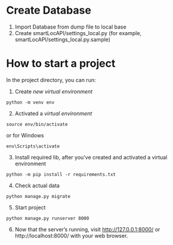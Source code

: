 # Create Database

1. Import Database from dump file to local base
2. Create smartLocAPI/settings_local.py (for example, smartLocAPI/settings_local.py.sample)

# How to start a project

In the project directory, you can run:

1.  Create _new virtual environment_

```
python -m venv env
```

2. Activated a _virtual environment_

```
source env/bin/activate
```
or for Windows
```
env\Scripts\activate
```

3. Install required lib, after you’ve created and activated a virtual environment

```
python -m pip install -r requirements.txt
```

4. Check actual data

```
python manage.py migrate
```

5. Start project

```
python manage.py runserver 8000
```

6. Now that the server’s running, visit http://127.0.0.1:8000/ or http://localhost:8000/ with your web browser.
